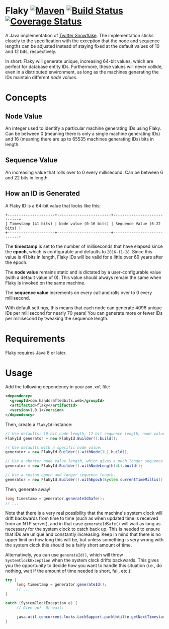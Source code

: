 # Flaky [![Maven](https://img.shields.io/maven-metadata/v/http/central.maven.org/maven2/com/handcraftedbits/web/flaky/maven-metadata.xml.svg)](https://mvnrepository.com/artifact/com.handcraftedbits.web/flaky/1.0.2) [![Build Status](https://travis-ci.org/handcraftedbits/flaky.svg?branch=master)](https://travis-ci.org/handcraftedbits/flaky) [![Coverage Status](https://coveralls.io/repos/github/handcraftedbits/flaky/badge.svg)](https://coveralls.io/github/handcraftedbits/flaky)

A Java implementation of [Twitter Snowflake](https://blog.twitter.com/engineering/en_us/a/2010/announcing-snowflake.html).
The implementation sticks closely to the specification with the exception that the node and sequence lengths can be
adjusted instead of staying fixed at the default values of 10 and 12 bits, respectively.

In short: Flaky will generate unique, increasing 64-bit values, which are perfect for database entity IDs.  Furthermore,
these values will never collide, even in a distributed environment, as long as the machines generating the IDs maintain
different _node values_.

# Concepts

## Node Value

An integer used to identify a particular machine generating IDs using Flaky.  Can be between 0 (meaning there is
only a single machine generating IDs) and 16 (meaning there are up to 65535 machines generating IDs) bits in length.

## Sequence Value

An increasing value that rolls over to 0 every millisecond.  Can be between 6 and 22 bits in length.

## How an ID is Generated

A Flaky ID is a 64-bit value that looks like this:

```
+---------------------+------------------------+----------------------------+
| Timestamp (41 bits) | Node value (0-16 bits) | Sequence Value (6-22 bits) |
+---------------------+------------------------+----------------------------+
```

The **timestamp** is set to the number of milliseconds that have elapsed since the **epoch**, which is configurable and
defaults to `2016-11-28`.  Since this value is 41 bits in length, Flaky IDs will be valid for a little over 69 years
after the epoch.

The **node value** remains static and is dictated by a user-configurable value (with a default value of 0).  This value
should always remain the same when Flaky is invoked on the same machine.

The **sequence value** increments on every call and rolls over to 0 every millisecond.

With default settings, this means that each node can generate 4096 unique IDs per millisecond for nearly 70 years!  You
can generate more or fewer IDs per millisecond by tweaking the sequence length.

# Requirements

Flaky requires Java 8 or later.

# Usage

Add the following dependency in your `pom.xml` file:

```xml
<dependency>
  <groupId>com.handcraftedbits.web</groupId>
  <artifactId>flaky</artifactId>
  <version>1.0.1</version>
</dependency>
```

Then, create a `FlakyId` instance:

```java
// Use defaults: 10-bit node length, 12 bit sequence length, node value = 0.
FlakyId generator = new FlakyId.Builder().build();

// Use defaults with a specific node value.
generator = new FlakyId.Builder().withNode(1L).build();

// Use a shorter node value length, which gives a much longer sequence length.
generator = new FlakyId.Builder().withNodeLength(4L).build();

// Use a custom epoch and longer sequence length.
generator = new FlakyId.Builder().withEpoch(System.currentTimeMillis()).withSequenceLength(16L).build();
```

Then, generate away!

```java
long timestamp = generator.generateIdSafe();
// ...
```

Note that there is a very real possibility that the machine's system clock will drift backwards from time to time (such
as when updated time is received from an NTP server), and in that case `generateIdSafe()` will wait as long as
necessary for the system clock to catch back up.  This is needed to ensure that IDs are unique and constantly
increasing.  Keep in mind that there is no upper limit on how long this will be, but unless something is very wrong
with the system clock this should be a fairly short amount of time.

Alternatively, you can use `generateId()`, which will throw `SystemClockException` when the system clock drifts
backwards.  This gives you the opportunity to decide how you want to handle this situation (i.e., do nothing, wait if
the amount of time needed is short, fail, etc.):

```java
try {
     long timestamp = generator.generateId();
     // ...
}

catch (SystemClockException e) {
     // Give up?  Or wait:

     java.util.concurrent.locks.LockSupport.parkUntil(e.getNextTimestamp());
}
```
